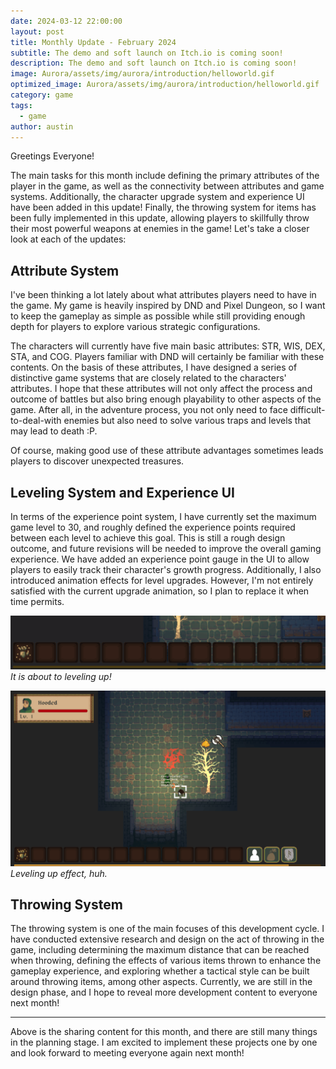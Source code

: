 ```yaml
---
date: 2024-03-12 22:00:00
layout: post
title: Monthly Update - February 2024
subtitle: The demo and soft launch on Itch.io is coming soon!
description: The demo and soft launch on Itch.io is coming soon!
image: Aurora/assets/img/aurora/introduction/helloworld.gif
optimized_image: Aurora/assets/img/aurora/introduction/helloworld.gif
category: game
tags:
  - game
author: austin
---
```


Greetings Everyone! 

The main tasks for this month include defining the primary attributes of the player in the game, as well as the connectivity between attributes and game systems. Additionally, the character upgrade system and experience UI have been added in this update! Finally, the throwing system for items has been fully implemented in this update, allowing players to skillfully throw their most powerful weapons at enemies in the game! Let's take a closer look at each of the updates:

## Attribute System

I've been thinking a lot lately about what attributes players need to have in the game. My game is heavily inspired by DND and Pixel Dungeon, so I want to keep the gameplay as simple as possible while still providing enough depth for players to explore various strategic configurations.

The characters will currently have five main basic attributes: STR, WIS, DEX, STA, and COG. Players familiar with DND will certainly be familiar with these contents. On the basis of these attributes, I have designed a series of distinctive game systems that are closely related to the characters' attributes. I hope that these attributes will not only affect the process and outcome of battles but also bring enough playability to other aspects of the game. After all, in the adventure process, you not only need to face difficult-to-deal-with enemies but also need to solve various traps and levels that may lead to death :P.

Of course, making good use of these attribute advantages sometimes leads players to discover unexpected treasures.

## Leveling System and Experience UI

In terms of the experience point system, I have currently set the maximum game level to 30, and roughly defined the experience points required between each level to achieve this goal. This is still a rough design outcome, and future revisions will be needed to improve the overall gaming experience. We have added an experience point gauge in the UI to allow players to easily track their character's growth progress. Additionally, I also introduced animation effects for level upgrades. However, I'm not entirely satisfied with the current upgrade animation, so I plan to replace it when time permits.

![gain experience](../assets/img/aurora/202402/attain_experience.gif)
*It is about to leveling up!*

![level up effect](../assets/img/aurora/202402/level_up.gif)
*Leveling up effect, huh.*

## Throwing System

The throwing system is one of the main focuses of this development cycle. I have conducted extensive research and design on the act of throwing in the game, including determining the maximum distance that can be reached when throwing, defining the effects of various items thrown to enhance the gameplay experience, and exploring whether a tactical style can be built around throwing items, among other aspects. Currently, we are still in the design phase, and I hope to reveal more development content to everyone next month!

---

Above is the sharing content for this month, and there are still many things in the planning stage. I am excited to implement these projects one by one and look forward to meeting everyone again next month!